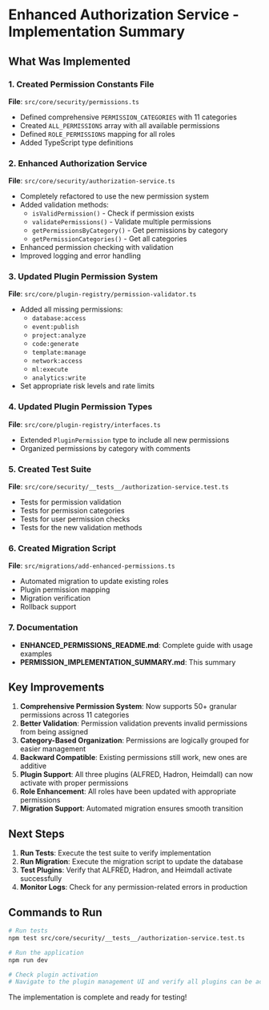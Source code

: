 # Enhanced Authorization Service - Implementation Summary

## What Was Implemented

### 1. Created Permission Constants File
**File**: `src/core/security/permissions.ts`
- Defined comprehensive `PERMISSION_CATEGORIES` with 11 categories
- Created `ALL_PERMISSIONS` array with all available permissions
- Defined `ROLE_PERMISSIONS` mapping for all roles
- Added TypeScript type definitions

### 2. Enhanced Authorization Service
**File**: `src/core/security/authorization-service.ts`
- Completely refactored to use the new permission system
- Added validation methods:
  - `isValidPermission()` - Check if permission exists
  - `validatePermissions()` - Validate multiple permissions
  - `getPermissionsByCategory()` - Get permissions by category
  - `getPermissionCategories()` - Get all categories
- Enhanced permission checking with validation
- Improved logging and error handling

### 3. Updated Plugin Permission System
**File**: `src/core/plugin-registry/permission-validator.ts`
- Added all missing permissions:
  - `database:access`
  - `event:publish`
  - `project:analyze`
  - `code:generate`
  - `template:manage`
  - `network:access`
  - `ml:execute`
  - `analytics:write`
- Set appropriate risk levels and rate limits
### 4. Updated Plugin Permission Types
**File**: `src/core/plugin-registry/interfaces.ts`
- Extended `PluginPermission` type to include all new permissions
- Organized permissions by category with comments

### 5. Created Test Suite
**File**: `src/core/security/__tests__/authorization-service.test.ts`
- Tests for permission validation
- Tests for permission categories
- Tests for user permission checks
- Tests for the new validation methods

### 6. Created Migration Script
**File**: `src/migrations/add-enhanced-permissions.ts`
- Automated migration to update existing roles
- Plugin permission mapping
- Migration verification
- Rollback support

### 7. Documentation
- **ENHANCED_PERMISSIONS_README.md**: Complete guide with usage examples
- **PERMISSION_IMPLEMENTATION_SUMMARY.md**: This summary

## Key Improvements

1. **Comprehensive Permission System**: Now supports 50+ granular permissions across 11 categories
2. **Better Validation**: Permission validation prevents invalid permissions from being assigned
3. **Category-Based Organization**: Permissions are logically grouped for easier management
4. **Backward Compatible**: Existing permissions still work, new ones are additive
5. **Plugin Support**: All three plugins (ALFRED, Hadron, Heimdall) can now activate with proper permissions
6. **Role Enhancement**: All roles have been updated with appropriate permissions
7. **Migration Support**: Automated migration ensures smooth transition

## Next Steps

1. **Run Tests**: Execute the test suite to verify implementation
2. **Run Migration**: Execute the migration script to update the database
3. **Test Plugins**: Verify that ALFRED, Hadron, and Heimdall activate successfully
4. **Monitor Logs**: Check for any permission-related errors in production

## Commands to Run

```bash
# Run tests
npm test src/core/security/__tests__/authorization-service.test.ts

# Run the application
npm run dev

# Check plugin activation
# Navigate to the plugin management UI and verify all plugins can be activated
```

The implementation is complete and ready for testing!